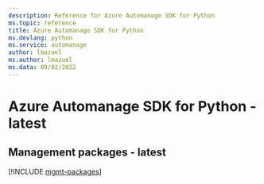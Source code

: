 ```yaml
---
description: Reference for Azure Automanage SDK for Python
ms.topic: reference
title: Azure Automanage SDK for Python
ms.devlang: python
ms.service: automanage
author: lmazuel
ms.author: lmazuel
ms.data: 09/02/2022
---
```

# Azure Automanage SDK for Python - latest

## Management packages - latest
[!INCLUDE [mgmt-packages](automanage-mgmt-index.md)]